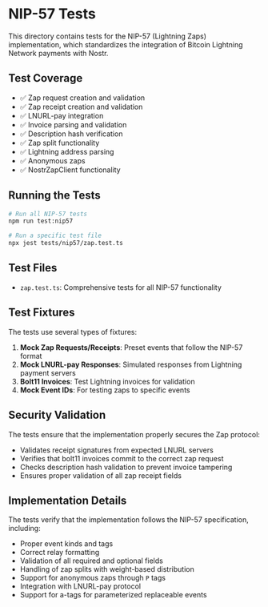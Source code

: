 # NIP-57 Tests

This directory contains tests for the NIP-57 (Lightning Zaps) implementation, which standardizes the integration of Bitcoin Lightning Network payments with Nostr.

## Test Coverage

- ✅ Zap request creation and validation
- ✅ Zap receipt creation and validation
- ✅ LNURL-pay integration
- ✅ Invoice parsing and validation
- ✅ Description hash verification
- ✅ Zap split functionality
- ✅ Lightning address parsing
- ✅ Anonymous zaps
- ✅ NostrZapClient functionality

## Running the Tests

```bash
# Run all NIP-57 tests
npm run test:nip57

# Run a specific test file
npx jest tests/nip57/zap.test.ts
```

## Test Files

- `zap.test.ts`: Comprehensive tests for all NIP-57 functionality

## Test Fixtures

The tests use several types of fixtures:

1. **Mock Zap Requests/Receipts**: Preset events that follow the NIP-57 format
2. **Mock LNURL-pay Responses**: Simulated responses from Lightning payment servers
3. **Bolt11 Invoices**: Test Lightning invoices for validation
4. **Mock Event IDs**: For testing zaps to specific events

## Security Validation

The tests ensure that the implementation properly secures the Zap protocol:

- Validates receipt signatures from expected LNURL servers
- Verifies that bolt11 invoices commit to the correct zap request
- Checks description hash validation to prevent invoice tampering
- Ensures proper validation of all zap receipt fields

## Implementation Details

The tests verify that the implementation follows the NIP-57 specification, including:

- Proper event kinds and tags
- Correct relay formatting
- Validation of all required and optional fields
- Handling of zap splits with weight-based distribution
- Support for anonymous zaps through `P` tags
- Integration with LNURL-pay protocol
- Support for a-tags for parameterized replaceable events 